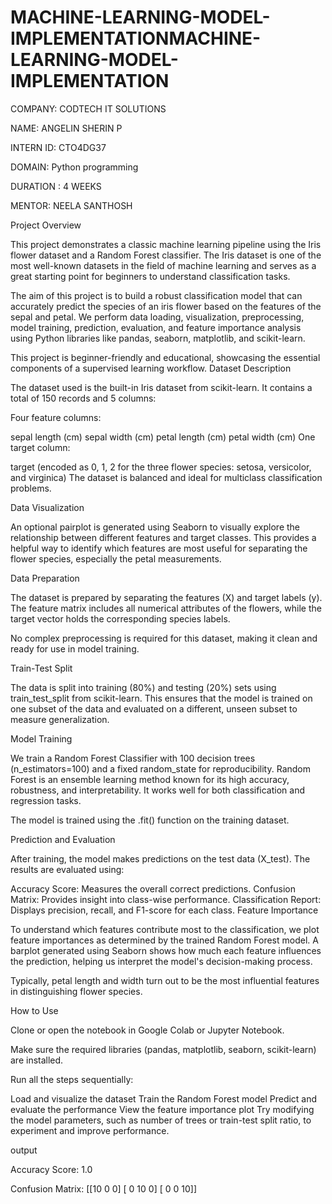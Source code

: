 # MACHINE-LEARNING-MODEL-IMPLEMENTATIONMACHINE-LEARNING-MODEL-IMPLEMENTATION

COMPANY: CODTECH IT SOLUTIONS

NAME: ANGELIN SHERIN P

INTERN ID: CTO4DG37

DOMAIN: Python programming

DURATION : 4 WEEKS

MENTOR: NEELA SANTHOSH

Project Overview

This project demonstrates a classic machine learning pipeline using the Iris flower dataset and a Random Forest classifier. The Iris dataset is one of the most well-known datasets in the field of machine learning and serves as a great starting point for beginners to understand classification tasks.

The aim of this project is to build a robust classification model that can accurately predict the species of an iris flower based on the features of the sepal and petal. We perform data loading, visualization, preprocessing, model training, prediction, evaluation, and feature importance analysis using Python libraries like pandas, seaborn, matplotlib, and scikit-learn.

This project is beginner-friendly and educational, showcasing the essential components of a supervised learning workflow. Dataset Description

The dataset used is the built-in Iris dataset from scikit-learn. It contains a total of 150 records and 5 columns:

Four feature columns:

sepal length (cm)
sepal width (cm)
petal length (cm)
petal width (cm)
One target column:

target (encoded as 0, 1, 2 for the three flower species: setosa, versicolor, and virginica)
The dataset is balanced and ideal for multiclass classification problems.

Data Visualization

An optional pairplot is generated using Seaborn to visually explore the relationship between different features and target classes. This provides a helpful way to identify which features are most useful for separating the flower species, especially the petal measurements.

Data Preparation

The dataset is prepared by separating the features (X) and target labels (y). The feature matrix includes all numerical attributes of the flowers, while the target vector holds the corresponding species labels.

No complex preprocessing is required for this dataset, making it clean and ready for use in model training.

Train-Test Split

The data is split into training (80%) and testing (20%) sets using train_test_split from scikit-learn. This ensures that the model is trained on one subset of the data and evaluated on a different, unseen subset to measure generalization.

Model Training

We train a Random Forest Classifier with 100 decision trees (n_estimators=100) and a fixed random_state for reproducibility. Random Forest is an ensemble learning method known for its high accuracy, robustness, and interpretability. It works well for both classification and regression tasks.

The model is trained using the .fit() function on the training dataset.

Prediction and Evaluation

After training, the model makes predictions on the test data (X_test). The results are evaluated using:

Accuracy Score: Measures the overall correct predictions.
Confusion Matrix: Provides insight into class-wise performance.
Classification Report: Displays precision, recall, and F1-score for each class.
Feature Importance

To understand which features contribute most to the classification, we plot feature importances as determined by the trained Random Forest model. A barplot generated using Seaborn shows how much each feature influences the prediction, helping us interpret the model's decision-making process.

Typically, petal length and width turn out to be the most influential features in distinguishing flower species.

How to Use

Clone or open the notebook in Google Colab or Jupyter Notebook.

Make sure the required libraries (pandas, matplotlib, seaborn, scikit-learn) are installed.

Run all the steps sequentially:

Load and visualize the dataset
Train the Random Forest model
Predict and evaluate the performance
View the feature importance plot
Try modifying the model parameters, such as number of trees or train-test split ratio, to experiment and improve performance.

output

Accuracy Score: 1.0

Confusion Matrix: [[10 0 0] [ 0 10 0] [ 0 0 10]]
